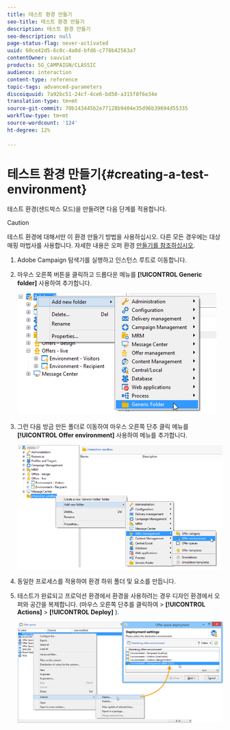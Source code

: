 ```yaml
---
title: 테스트 환경 만들기
seo-title: 테스트 환경 만들기
description: 테스트 환경 만들기
seo-description: null
page-status-flag: never-activated
uuid: 60ce42d5-6c0c-4a0d-bfd6-c778b42563a7
contentOwner: sauviat
products: SG_CAMPAIGN/CLASSIC
audience: interaction
content-type: reference
topic-tags: advanced-parameters
discoiquuid: 7a92bc51-24cf-4ce6-bd50-a315f8f6e34e
translation-type: tm+mt
source-git-commit: 70b143445b2e77128b9404e35d96b39694d55335
workflow-type: tm+mt
source-wordcount: '124'
ht-degree: 12%

---
```



# 테스트 환경 만들기{#creating-a-test-environment}

테스트 환경(샌드박스 모드)을 만들려면 다음 단계를 적용합니다.

>[!CAUTION]
>
>테스트 환경에 대해서만 이 환경 만들기 방법을 사용하십시오. 다른 모든 경우에는 대상 매핑 마법사를 사용합니다. 자세한 내용은 오퍼 환경 [만들기를 참조하십시오](../../interaction/using/live-design-environments.md#creating-an-offer-environment).

1. Adobe Campaign 탐색기를 실행하고 인스턴스 루트로 이동합니다.
1. 마우스 오른쪽 버튼을 클릭하고 드롭다운 메뉴를 **[!UICONTROL Generic folder]** 사용하여 추가합니다.

   ![](assets/offer_env_creation_001.png)

1. 그런 다음 방금 만든 폴더로 이동하여 마우스 오른쪽 단추 클릭 메뉴를 **[!UICONTROL Offer environment]** 사용하여 메뉴를 추가합니다.

   ![](assets/offer_env_creation_001bis.png)

1. 동일한 프로세스를 적용하여 환경 하위 폴더 및 요소를 만듭니다.
1. 테스트가 완료되고 프로덕션 환경에서 환경을 사용하려는 경우 디자인 환경에서 오퍼와 공간을 복제합니다. (마우스 오른쪽 단추를 클릭하여 > **[!UICONTROL Actions]** > **[!UICONTROL Deploy]** ).

   ![](assets/migration_interaction_5.png)

